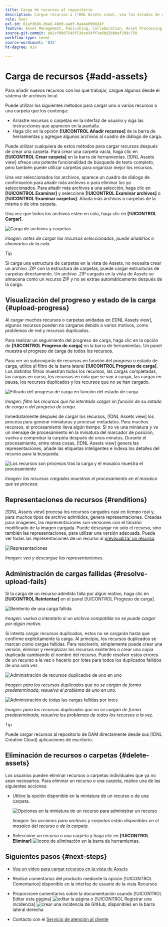 ```yaml
---
title: Carga de recursos al repositorio
description: Cargue recursos a [!DNL Assets view], vea los estados de carga y resuelva problemas de carga.
role: User
exl-id: 01af3b66-dba8-4b09-aadf-ba4ae09b824f
feature: Asset Management, Publishing, Collaboration, Asset Processing
source-git-commit: ab2cf8007546f538ce54ff3e0b92bb0ef399c758
workflow-type: tm+mt
source-wordcount: '825'
ht-degree: 91%

---
```


# Carga de recursos {#add-assets}

Para añadir nuevos recursos con los que trabajar, cargue algunos desde el sistema de archivos local. <!-- TBD: Many of the [common file formats are supported](/help/assets/supported-file-formats-assets-view.md). -->

Puede utilizar los siguientes métodos para cargar uno o varios recursos o una carpeta que los contenga:

* Arrastre recursos o carpetas en la interfaz de usuario y siga las instrucciones que aparecen en la pantalla.
* Haga clic en la opción **[!UICONTROL Añadir recursos]** de la barra de herramientas y agregue algunos archivos al cuadro de diálogo de carga.

<!-- TBD: Update this GIF
![Asset and nested folder upload demo](assets/do-not-localize/upload-assets.gif) -->

Puede utilizar cualquiera de estos métodos para cargar recursos después de crear una carpeta. Para crear una carpeta vacía, haga clic en **[!UICONTROL Crear carpeta]** en la barra de herramientas. [!DNL Assets view] ofrece una potente funcionalidad de búsqueda de texto completo, pero también puede utilizar carpetas para organizar mejor los recursos.

Una vez seleccionados los archivos, aparece un cuadro de diálogo de confirmación para añadir más archivos o para eliminar los ya seleccionados. Para añadir más archivos a una selección, haga clic en **[!UICONTROL Examinar]** y seleccione **[!UICONTROL Examinar archivos]** o **[!UICONTROL Examinar carpetas]**. Añada más archivos o carpetas de la misma o de otra carpeta.

Una vez que todos los archivos estén en cola, haga clic en **[!UICONTROL Cargar]**.

![Carga de archivos y carpetas](assets/upload-browse-files-folders.png)

*Imagen: antes de cargar los recursos seleccionados, puede añadirlos o eliminarlos de la cola.*

>[!TIP]
>
>Si carga una estructura de carpetas en la vista de Assets, no necesita crear un archivo .ZIP con la estructura de carpetas, puede cargar estructuras de carpetas directamente. Un archivo .ZIP cargado en la vista de Assets se almacena como un recurso ZIP y no se extrae automáticamente después de la carga.

## Visualización del progreso y estado de la carga {#upload-progress}

Al cargar muchos recursos o carpetas anidadas en [!DNL Assets view], algunos recursos pueden no cargarse debido a varios motivos, como problemas de red y recursos duplicados.

Para realizar un seguimiento del progreso de carga, haga clic en la opción de **[!UICONTROL Progreso de carga]** en la barra de herramientas. Un panel muestra el progreso de carga de todos los recursos.

Para ver un subconjunto de recursos en función del progreso o estado de carga, utilice el filtro de la barra lateral **[!UICONTROL Progreso de carga]**. Los distintos filtros muestran todos los recursos, las cargas completadas, las cargas en curso, los recursos en cola que se van a cargar, las cargas en pausa, los recursos duplicados y los recursos que no se han cargado.

![Filtrado del progreso de carga en función del estado de carga](assets/filter-upload-progress.png)

*Imagen: filtre los recursos que ha intentado cargar en función de su estado de carga o del progreso de carga.*

Inmediatamente después de cargar los recursos, [!DNL Assets view] los procesa para generar miniaturas y procesar metadatos. Para muchos recursos, el procesamiento lleva algún tiempo. Si no ve una miniatura y ve un mensaje de procesamiento en la miniatura del marcador de posición, vuelva a comprobar la carpeta después de unos minutos. Durante el procesamiento, entre otras cosas, [!DNL Assets view] genera las representaciones, añade las etiquetas inteligentes e indexa los detalles del recurso para la búsqueda.

![Los recursos son procesos tras la carga y el mosaico muestra el procesamiento](assets/upload-processing.png)

*Imagen: los recursos cargados muestran el procesamiento en el mosaico que se procesa.*

## Representaciones de recursos {#renditions}

[!DNL Assets view] procesa los recursos cargados casi en tiempo real y, para muchos tipos de archivo admitidos, genera representaciones. Creadas para imágenes, las representaciones son versiones con el tamaño modificado de la imagen cargada. Puede descargar no solo el recurso, sino también las representaciones, para utilizar una versión adecuada. Puede ver todas las representaciones de un recurso al [previsualizar un recurso](/help/assets/navigate-assets-view.md#preview-assets).

![Representaciones](assets/renditions-view-download.png)

*Imagen: vea y descargue las representaciones.*

## Administración de cargas fallidas {#resolve-upload-fails}

Si la carga de un recurso admitido falla por algún motivo, haga clic en **[!UICONTROL Reintentar]** en el panel [!UICONTROL Progreso de carga].

![Reintento de una carga fallida](assets/upload-retry.png)

*Imagen: vuelva a intentarlo si un archivo compatible no se puede cargar por algún motivo.*

Si intenta cargar recursos duplicados, estos no se cargarán hasta que confirme explícitamente la carga. Al principio, los recursos duplicados se marcan como cargas fallidas. Para resolverlo, simplemente puede crear una versión, eliminar y reemplazar los recursos existentes o crear una copia duplicada cambiando el nombre del recurso. Puede resolver estos errores de un recurso a la vez o hacerlo por lotes para todos los duplicados fallidos de una sola vez.

![Administración de recursos duplicados de uno en uno](assets/uploads-manage-duplicates.png)

*Imagen: para los recursos duplicados que no se cargan de forma predeterminada, resuelva el problema de uno en uno.*

![Administración de todas las cargas fallidas por lotes](assets/upload-progress-manage-failed-uploads.png)

*Imagen: para los recursos duplicados que no se cargan de forma predeterminada, resuelva los problemas de todos los recursos a la vez.*

>[!TIP]
>
>Puede cargar recursos al repositorio de DAM directamente desde sus [!DNL Creative Cloud] aplicaciones de escritorio.
<!--TBD
See how [[!DNL Assets view] integrates with [!DNL Adobe Asset Link]](/help/assets/integration-assets-view.md).
-->

## Eliminación de recursos o carpetas {#delete-assets}

Los usuarios pueden eliminar recursos o carpetas individuales que ya no sean necesarios. Para eliminar un recurso o una carpeta, realice una de las siguientes acciones:

* Utilice la opción disponible en la miniatura de un recurso o de una carpeta.

  ![Opciones en la miniatura de un recurso para administrar un recurso](assets/options-on-thumbnail.png)

  *Imagen: las acciones para archivos y carpetas están disponibles en el mosaico del recurso o de la carpeta.*

* Seleccione un recurso o una carpeta y haga clic en **[!UICONTROL Eliminar]** ![icono de eliminación](assets/do-not-localize/delete-icon.png) en la barra de herramientas.

## Siguientes pasos {#next-steps}

* [Vea un vídeo para cargar recursos en la vista de Assets](https://experienceleague.adobe.com/docs/experience-manager-learn/assets-essentials/basics/creating.html?lang=es)

* Realice comentarios del producto mediante la opción [!UICONTROL Comentarios] disponible en la interfaz de usuario de la vista Recursos

* Proporcione comentarios sobre la documentación usando [!UICONTROL Editar esta página] ![editar la página](assets/do-not-localize/edit-page.png) o [!UICONTROL Registrar una incidencia] ![crear una incidencia de GitHub](assets/do-not-localize/github-issue.png), disponibles en la barra lateral derecha

* Contacto con el [Servicio de atención al cliente](https://experienceleague.adobe.com/?support-solution=General&amp;lang=es#support)
